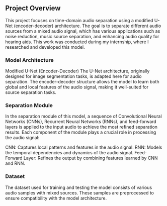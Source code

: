 ## Project Overview
This project focuses on time-domain audio separation using a modified U-Net (encoder-decoder) architecture. The goal is to separate different audio sources from a mixed audio signal, which has various applications such as noise reduction, music source separation, and enhancing audio quality for hearing aids. This work was conducted during my internship, where I researched and developed this model.

### Model Architecture
Modified U-Net (Encoder-Decoder)
The U-Net architecture, originally designed for image segmentation tasks, is adapted here for audio separation. The encoder-decoder structure allows the model to learn both global and local features of the audio signal, making it well-suited for source separation tasks.

### Separation Module
In the separation module of this model, a sequence of Convolutional Neural Networks (CNNs), Recurrent Neural Networks (RNNs), and feed-forward layers is applied to the input audio to achieve the most refined separation results. Each component of the module plays a crucial role in processing the audio signal:

CNN: Captures local patterns and features in the audio signal.
RNN: Models the temporal dependencies and dynamics of the audio signal.
Feed-Forward Layer: Refines the output by combining features learned by CNN and RNN.

### Dataset
The dataset used for training and testing the model consists of various audio samples with mixed sources. These samples are preprocessed to ensure compatibility with the model architecture.

